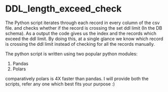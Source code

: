 # DDL_length_exceed_check

The Python script iterates through each record in every column of the csv file. and checks whether if the record is crossing the set ddl limit (In the DB schema). As a output the code gives us the index and the records which exceed the ddl limit. By doing this, at a single glance we know which record is crossing the ddl limit instead of checking for all the records manually. 

The python script is written using two popular python modules:
1. Pandas
2. Polars

comparatively polars is 4X faster than pandas. 
I will provide both the scripts, refer any one which best fits your purpose :)
